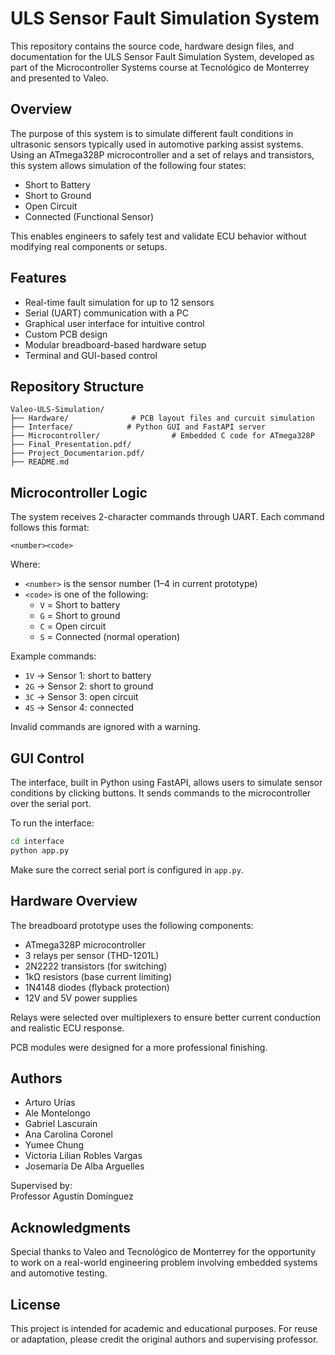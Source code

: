 # ULS Sensor Fault Simulation System

This repository contains the source code, hardware design files, and documentation for the ULS Sensor Fault Simulation System, developed as part of the Microcontroller Systems course at Tecnológico de Monterrey and presented to Valeo.

## Overview

The purpose of this system is to simulate different fault conditions in ultrasonic sensors typically used in automotive parking assist systems. Using an ATmega328P microcontroller and a set of relays and transistors, this system allows simulation of the following four states:

- Short to Battery
- Short to Ground
- Open Circuit
- Connected (Functional Sensor)

This enables engineers to safely test and validate ECU behavior without modifying real components or setups.

## Features

- Real-time fault simulation for up to 12 sensors
- Serial (UART) communication with a PC
- Graphical user interface for intuitive control
- Custom PCB design
- Modular breadboard-based hardware setup
- Terminal and GUI-based control

## Repository Structure

```
Valeo-ULS-Simulation/
├── Hardware/              # PCB layout files and curcuit simulation
├── Interface/            # Python GUI and FastAPI server
├── Microcontroller/                # Embedded C code for ATmega328P
├── Final_Presentation.pdf/
├── Project_Documentarion.pdf/
├── README.md
```

## Microcontroller Logic

The system receives 2-character commands through UART. Each command follows this format:

`<number><code>`

Where:
- `<number>` is the sensor number (1–4 in current prototype)
- `<code>` is one of the following:
  - `V` = Short to battery
  - `G` = Short to ground
  - `C` = Open circuit
  - `S` = Connected (normal operation)

Example commands:
- `1V` → Sensor 1: short to battery  
- `2G` → Sensor 2: short to ground  
- `3C` → Sensor 3: open circuit  
- `4S` → Sensor 4: connected  

Invalid commands are ignored with a warning.

## GUI Control

The interface, built in Python using FastAPI, allows users to simulate sensor conditions by clicking buttons. It sends commands to the microcontroller over the serial port.

To run the interface:

```bash
cd interface
python app.py
```

Make sure the correct serial port is configured in `app.py`.

## Hardware Overview

The breadboard prototype uses the following components:

- ATmega328P microcontroller
- 3 relays per sensor (THD-1201L)
- 2N2222 transistors (for switching)
- 1kΩ resistors (base current limiting)
- 1N4148 diodes (flyback protection)
- 12V and 5V power supplies

Relays were selected over multiplexers to ensure better current conduction and realistic ECU response.

PCB modules were designed for a more professional finishing.

## Authors

- Arturo Urías  
- Ale Montelongo  
- Gabriel Lascurain
- Ana Carolina Coronel
- Yumee Chung
- Victoria Lilian Robles Vargas
- Josemaría De Alba Arguelles

Supervised by:  
Professor Agustín Domínguez

## Acknowledgments

Special thanks to Valeo and Tecnológico de Monterrey for the opportunity to work on a real-world engineering problem involving embedded systems and automotive testing.

## License

This project is intended for academic and educational purposes. For reuse or adaptation, please credit the original authors and supervising professor.
